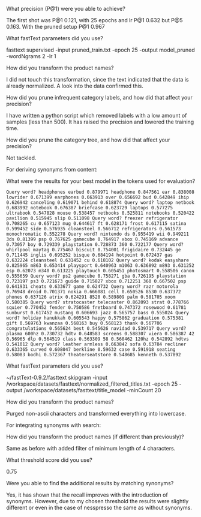 What precision (P@1) were you able to achieve?

The first shot was P@1 0.121, with 25 epochs and lr P@1 0.632 but P@5 0.163. With the pruned setup P@1 0.967

What fastText parameters did you use?

fasttext supervised -input pruned_train.txt -epoch 25 -output model_pruned -wordNgrams 2 -lr 1

How did you transform the product names?

I did not touch this transformation, since the text indicated that the data is already normalized. A look into the data confirmed this.

How did you prune infrequent category labels, and how did that affect your precision?

I have written a python script which removed labels with a low amount of samples (less than 500). It has raised the precision and lowered the training time.

How did you prune the category tree, and how did that affect your precision?

Not tackled.

For deriving synonyms from content:

What were the results for your best model in the tokens used for evaluation?

`
Query word? headphones
earbud 0.879971
headphone 0.847561
ear 0.838008
lowrider 0.671399
earphones 0.663913
over 0.656692
bud 0.642849
ihip 0.626942
canceling 0.619071
behind 0.618874
Query word? laptop
netbook 0.683992
notebook 0.676387
briefcase 0.623729
laptops 0.577275
ultrabook 0.547828
mouse 0.538457
netbooks 0.525811
notebooks 0.520422
pavilion 0.515945
slip 0.511098
Query word? freezer
refrigerator 0.708265
cu 0.657123
mug 0.644617
ft 0.628171
frost 0.617115
satina 0.599452
side 0.576935
cleansteel 0.566712
refrigerators 0.561573
monochromatic 0.552278
Query word? nintendo
ds 0.955419
wii 0.949211
3ds 0.81399
psp 0.767625
gamecube 0.764917
xbox 0.745169
advance 0.73057
boy 0.729339
playstation 0.728873
360 0.722177
Query word? whirlpool
maytag 0.775467
biscuit 0.754001
frigidaire 0.732445
ge 0.711445
inglis 0.695252
bisque 0.684194
hotpoint 0.672437
gas 0.632224
cleansteel 0.631452
cu 0.618102
Query word? kodak
easyshare 0.825965
m863 0.653414
playsport 0.640963
m1063 0.636892
m893 0.631252
esp 0.62073
m340 0.613225
playtouch 0.605451
photosmart 0.558506
canon 0.555659
Query word? ps2
gamecube 0.758271
gba 0.726195
playstation 0.723197
ps3 0.721673
guide 0.715827
xbox 0.712251
360 0.667502
psp 0.641931
cheats 0.633677
game 0.624732
Query word? razr
motorola 0.76948
droid 0.701371
nokia 0.666081
cell 0.650526
8530 0.637372
phones 0.637126
atrix 0.624291
8520 0.589809
palm 0.581705
xoom 0.580385
Query word? stratocaster
telecaster 0.862093
strat 0.778766
squier 0.770452
fender 0.750586
fretboard 0.747372
rosewood 0.61781
sunburst 0.617452
mustang 0.606693
jazz 0.565757
bass 0.555024
Query word? holiday
hanukkah 0.605543
happy 0.575862
graduation 0.575381
gift 0.569763
kwanzaa 0.568163
buy 0.568123
thank 0.567706
congratulations 0.565624
best 0.545626
navidad 0.539717
Query word? plasma
600hz 0.730732
hdtv 0.648583
screens 0.588307
viera 0.586387
42 0.56965
dlp 0.564519
class 0.563309
58 0.560462
120hz 0.542892
hdtvs 0.541012
Query word? leather
armless 0.663842
sofa 0.63784
recliner 0.633365
curved 0.608047
berkline 0.59632
case 0.591918
seating 0.58083
bodhi 0.572367
theaterseatstore 0.548685
kenneth 0.537892
`

What fastText parameters did you use?

~/fastText-0.9.2/fasttext skipgram -input /workspace/datasets/fasttext/normalized_filtered_titles.txt -epoch 25 -output /workspace/datasets/fasttext/title_model -minCount 20

How did you transform the product names?

Purged non-ascii characters and transformed everything into lowercase.

For integrating synonyms with search:

How did you transform the product names (if different than previously)?

Same as before with added filter of minimum length of 4 characters.

What threshold score did you use?

0.75

Were you able to find the additional results by matching synonyms?

Yes, it has shown that the recall improves with the introduction of synonyms. However, due to my chosen threshold the results were slightly different or even in the case of nesspresso the same as without synonyms.
